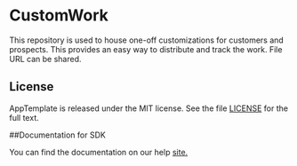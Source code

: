 CustomWork
==========
This repository is used to house one-off customizations for customers and prospects. This provides an easy way to distribute and track the work. File URL can be shared.

## License

AppTemplate is released under the MIT license.  See the file [LICENSE](./LICENSE) for the full text.

##Documentation for SDK

You can find the documentation on our help [site.](https://help.rallydev.com/apps/2.0/doc/)


